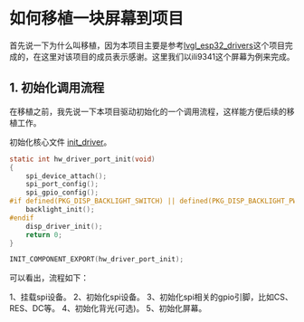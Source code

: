 # 如何移植一块屏幕到项目

首先说一下为什么叫移植，因为本项目主要是参考[lvgl_esp32_drivers](https://github.com/lvgl/lvgl_esp32_drivers)这个项目完成的，在这里对该项目的成员表示感谢。这里我们以ili9341这个屏幕为例来完成。

## 1. 初始化调用流程

在移植之前，我先说一下本项目驱动初始化的一个调用流程，这样能方便后续的移植工作。

初始化核心文件 [init_driver](../init_driver.c)。
```c
static int hw_driver_port_init(void)
{
    spi_device_attach();
    spi_port_config();
    spi_gpio_config();
#if defined(PKG_DISP_BACKLIGHT_SWITCH) || defined(PKG_DISP_BACKLIGHT_PWM)
    backlight_init();
#endif
    disp_driver_init();
    return 0;
}

INIT_COMPONENT_EXPORT(hw_driver_port_init);
```

可以看出，流程如下：

1、挂载spi设备。
2、初始化spi设备。
3、初始化spi相关的gpio引脚，比如CS、RES、DC等。
4、初始化背光(可选)。
5、初始化屏幕。

